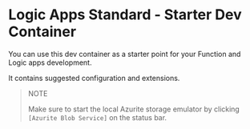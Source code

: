 # Logic Apps Standard - Starter Dev Container

You can use this dev container as a starter point for your Function and Logic apps development.

It contains suggested configuration and extensions.

> NOTE
>
> Make sure to start the local Azurite storage emulator by clicking `[Azurite Blob Service]` on the status bar.
